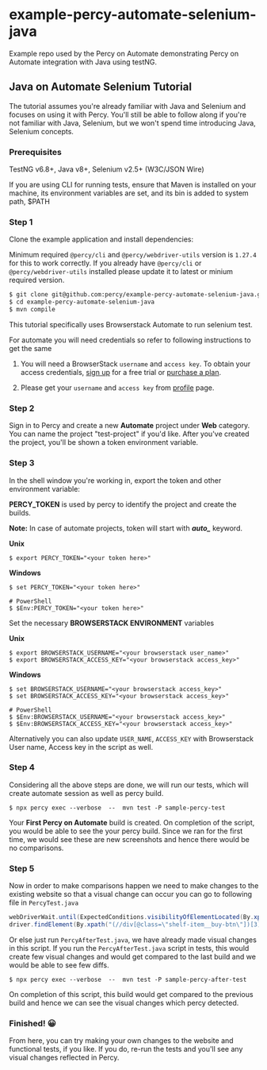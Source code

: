 # example-percy-automate-selenium-java

Example repo used by the Percy on Automate demonstrating Percy on Automate integration with Java using testNG.

## Java on Automate Selenium Tutorial

The tutorial assumes you're already familiar with Java and Selenium and focuses on using it with Percy. You'll still be able to follow along if you're not familiar with Java, Selenium, but we won't spend time introducing Java, Selenium concepts.

### Prerequisites

TestNG v6.8+, Java v8+, Selenium v2.5+ (W3C/JSON Wire)

If you are using CLI for running tests, ensure that Maven is installed on your machine, its environment variables are set, and its bin is added to system path, $PATH


### Step 1

Clone the example application and install dependencies:

Minimum required `@percy/cli` and `@percy/webdriver-utils` version is `1.27.4` for this to work correctly. If you already have `@percy/cli` or `@percy/webdriver-utils` installed please update it to latest or minium required version.

```bash
$ git clone git@github.com:percy/example-percy-automate-selenium-java.git
$ cd example-percy-automate-selenium-java
$ mvn compile
```

This tutorial specifically uses Browserstack Automate to run selenium test.

For automate you will need credentials so refer to following instructions to get the same

1. You will need a BrowserStack `username` and `access key`. To obtain your access credentials, [sign up](https://www.browserstack.com/users/sign_up?utm_campaign=Search-Brand-India&utm_source=google&utm_medium=cpc&utm_content=609922405128&utm_term=browserstack) for a free trial or [purchase a plan](https://www.browserstack.com/pricing).

2. Please get your `username` and `access key` from [profile](https://www.browserstack.com/accounts/profile) page.

### Step 2

Sign in to Percy and create a new **Automate** project under **Web** category. You can name the project "test-project" if you'd like. After you've created the project, you'll be shown a token environment variable.

### Step 3

In the shell window you're working in, export the token and other environment variable:

**PERCY_TOKEN** is used by percy to identify the project and create the builds.

**Note:** In case of automate projects, token will start with ***auto_*** keyword.

**Unix**

``` shell
$ export PERCY_TOKEN="<your token here>"
```

**Windows**

``` shell
$ set PERCY_TOKEN="<your token here>"

# PowerShell
$ $Env:PERCY_TOKEN="<your token here>"
```

Set the necessary **BROWSERSTACK ENVIRONMENT** variables

**Unix**

``` shell
$ export BROWSERSTACK_USERNAME="<your browserstack user_name>"
$ export BROWSERSTACK_ACCESS_KEY="<your browserstack access_key>"
```

**Windows**

``` shell
$ set BROWSERSTACK_USERNAME="<your browserstack access_key>"
$ set BROWSERSTACK_ACCESS_KEY="<your browserstack access_key>"

# PowerShell
$ $Env:BROWSERSTACK_USERNAME="<your browserstack access_key>"
$ $Env:BROWSERSTACK_ACCESS_KEY="<your browserstack access_key>"
```

Alternatively you can also update `USER_NAME`, `ACCESS_KEY` with Browserstack User name, Access key in the script as well.

### Step 4

Considering all the above steps are done, we will run our tests, which will create automate session as well as percy build.

``` shell
$ npx percy exec --verbose  --  mvn test -P sample-percy-test
```

Your **First Percy on Automate** build is created.
On completion of the script, you would be able to see the your percy build. Since we ran for the first time, we would see these are new screenshots and hence there would be no comparisons.

### Step 5

Now in order to make comparisons happen we need to make changes to the existing website so that a visual change can occur you can go to following file in `PercyTest.java`

```java 
webDriverWait.until(ExpectedConditions.visibilityOfElementLocated(By.xpath("(//p[@class=\"shelf-item__title\"])[3]"))); // Say change id to 2 
driver.findElement(By.xpath("(//div[@class=\"shelf-item__buy-btn\"])[3]")).click(); // Say change add to cart locator id to 2
```
Or else just run `PercyAfterTest.java`, we have already made visual changes in this script. If you run the `PercyAfterTest.java` script in tests, this would create few visual changes and would get compared to the last build and we would be able to see few diffs.

``` shell
$ npx percy exec --verbose  --  mvn test -P sample-percy-after-test
```

On completion of this script, this build would get compared to the previous build and hence we can see the visual changes which percy detected.

### Finished! 😀

From here, you can try making your own changes to the website and functional tests, if you like. If you do, re-run
the tests and you'll see any visual changes reflected in Percy.